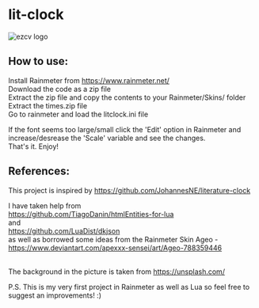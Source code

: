 # lit-clock

![ezcv logo](https://user-images.githubusercontent.com/78578803/188273334-cde06378-3400-498d-8be6-99f2acf460a5.png)

## How to use: <br>

Install Rainmeter from https://www.rainmeter.net/ <br>
Download the code as a zip file <br>
Extract the zip file and copy the contents to your Rainmeter/Skins/ folder <br>
Extract the times.zip file <br>
Go to rainmeter and load the litclock.ini file <br>

If the font seems too large/small click the 'Edit' option in Rainmeter and increase/desrease the 'Scale' variable and see the changes. <br>
That's it. Enjoy!

## References:

This project is inspired by https://github.com/JohannesNE/literature-clock <br>

I have taken help from <br>
https://github.com/TiagoDanin/htmlEntities-for-lua <br>
and <br>
https://github.com/LuaDist/dkjson <br>
as well as borrowed some ideas from the Rainmeter Skin Ageo - <br>
https://www.deviantart.com/apexxx-sensei/art/Ageo-788359446

<br>The background in the picture is taken from https://unsplash.com/ <br>

P.S. This is my very first project in Rainmeter as well as Lua so feel free to suggest an improvements! :)
